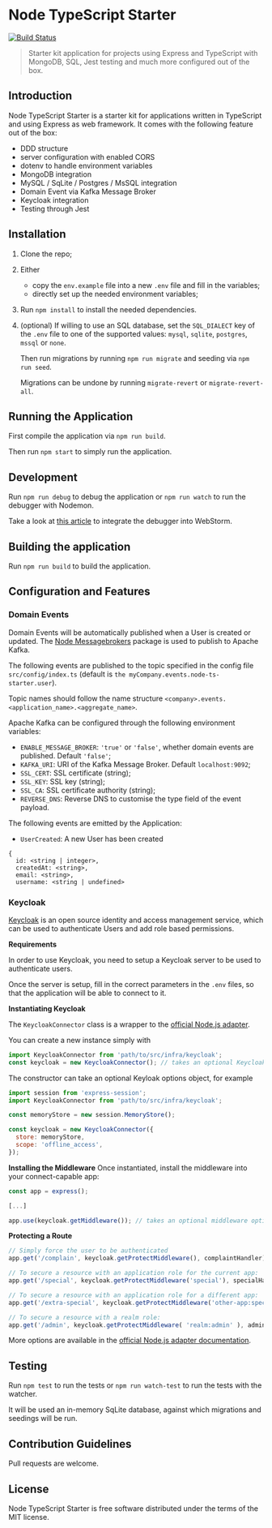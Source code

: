 # Node TypeScript Starter

[![Build Status](https://api.travis-ci.org/micheleangioni/node-ts-starter.svg?branch=master)](https://travis-ci.org/micheleangioni/node-ts-starter)

> Starter kit application for projects using Express and TypeScript with MongoDB, SQL, Jest testing and much more configured out of the box.

## Introduction

Node TypeScript Starter is a starter kit for applications written in TypeScript and using Express as web framework. It comes with the following feature out of the box:

- DDD structure
- server configuration with enabled CORS
- dotenv to handle environment variables
- MongoDB integration
- MySQL / SqLite / Postgres / MsSQL integration
- Domain Event via Kafka Message Broker
- Keycloak integration
- Testing through Jest

## Installation

1. Clone the repo;

2. Either 
    - copy the `env.example` file into a new `.env` file and fill in the variables;
    - directly set up the needed environment variables;

3. Run `npm install` to install the needed dependencies.

3. (optional) If willing to use an SQL database, set the `SQL_DIALECT` key of the `.env` file to one of the supported values: `mysql`, `sqlite`, `postgres`, `mssql` or `none`.

    Then run migrations by running `npm run migrate` and seeding via `npm run seed`.

    Migrations can be undone by running `migrate-revert` or `migrate-revert-all`.

## Running the Application

First compile the application via `npm run build`.

Then run `npm start` to simply run the application.

## Development

Run `npm run debug` to debug the application or `npm run watch` to run the debugger with Nodemon.

Take a look at [this article](https://samkirkiles.svbtle.com/webstorm-node-js-debugging-with-nodemon) to integrate the debugger into WebStorm.

## Building the application

Run `npm run build` to build the application.

## Configuration and Features

### Domain Events

Domain Events will be automatically published when a User is created or updated. 
The [Node Messagebrokers](https://github.com/micheleangioni/node-messagebrokers) package is used to publish to Apache Kafka.

The following events are published to the topic specified in the config file `src/config/index.ts` 
(default is `the myCompany.events.node-ts-starter.user`). 

Topic names should follow the name structure `<company>.events.<application_name>.<aggregate_name>`.

Apache Kafka can be configured through the following environment variables:

- `ENABLE_MESSAGE_BROKER`: `'true'` or `'false'`, whether domain events are published. Default `'false'`;
- `KAFKA_URI`: URI of the Kafka Message Broker. Default `localhost:9092`;
- `SSL_CERT`: SSL certificate (string);
- `SSL_KEY`: SSL key (string);
- `SSL_CA`: SSL certificate authority (string);
- `REVERSE_DNS`: Reverse DNS to customise the type field of the event payload.

The following events are emitted by the Application:

- `UserCreated`: A new User has been created
```
{ 
  id: <string | integer>,
  createdAt: <string>,
  email: <string>,
  username: <string | undefined>
```

### Keycloak

[Keycloak](https://www.keycloak.org/) is an open source identity and access management service, which can be used to authenticate Users and add role based permissions.

**Requirements**

In order to use Keycloak, you need to setup a Keycloak server to be used to authenticate users.

Once the server is setup, fill in the correct parameters in the `.env` files, so that the application will be able to connect to it.

**Instantiating Keycloak**

The `KeycloakConnector` class is a wrapper to the [official Node.js adapter](https://www.keycloak.org/docs/latest/securing_apps/index.html#_nodejs_adapter).

You can create a new instance simply with

```js
import KeycloakConnector from 'path/to/src/infra/keycloak';
const keycloak = new KeycloakConnector(); // takes an optional Keycloak options object
```

The constructor can take an optional Keyloak options object, for example

```js
import session from 'express-session';
import KeycloakConnector from 'path/to/src/infra/keycloak';

const memoryStore = new session.MemoryStore();

const keycloak = new KeycloakConnector({
  store: memoryStore,
  scope: 'offline_access',
});
```

**Installing the Middleware**
Once instantiated, install the middleware into your connect-capable app:

```js
const app = express();

[...]

app.use(keycloak.getMiddleware()); // takes an optional middleware options object
```

**Protecting a Route**

```js
// Simply force the user to be authenticated
app.get('/complain', keycloak.getProtectMiddleware(), complaintHandler);

// To secure a resource with an application role for the current app:
app.get('/special', keycloak.getProtectMiddleware('special'), specialHandler);

// To secure a resource with an application role for a different app:
app.get('/extra-special', keycloak.getProtectMiddleware('other-app:special'), extraSpecialHandler);

// To secure a resource with a realm role:
app.get('/admin', keycloak.getProtectMiddleware( 'realm:admin' ), adminHandler);
```

More options are available in the [official Node.js adapter documentation](https://www.keycloak.org/docs/latest/securing_apps/index.html#_nodejs_adapter).

## Testing

Run `npm test` to run the tests or `npm run watch-test` to run the tests with the watcher.

It will be used an in-memory SqLite database, against which migrations and seedings will be run. 

## Contribution Guidelines

Pull requests are welcome.

## License

Node TypeScript Starter is free software distributed under the terms of the MIT license.
